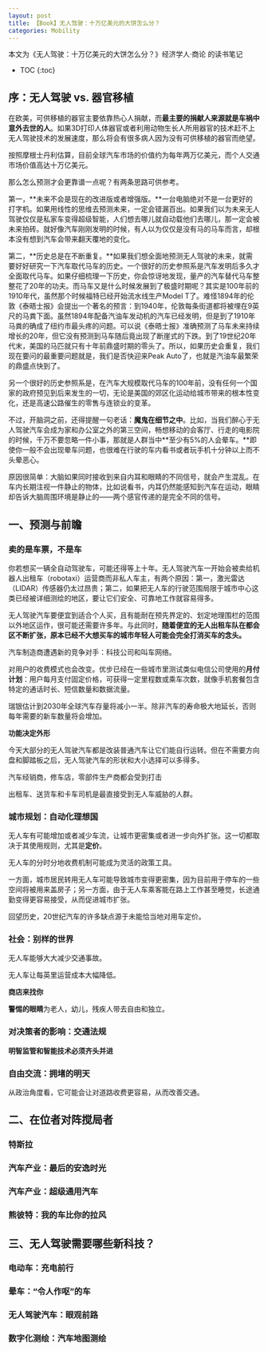 ```yaml
---
layout: post
title: 【Book】无人驾驶：十万亿美元的大饼怎么分？
categories: Mobility
---
```


本文为《无人驾驶：十万亿美元的大饼怎么分？》经济学人·商论 的读书笔记

* TOC
{:toc}

## 序：无人驾驶 vs. 器官移植

在欧美，可供移植的器官主要依靠热心人捐献，而**最主要的捐献人来源就是车祸中意外去世的人**。如果3D打印人体器官或者利用动物生长人所用器官的技术赶不上无人驾驶技术的发展速度，那么将会有很多病人因为没有可供移植的器官而绝望。

按照摩根士丹利估算，目前全球汽车市场的价值约为每年两万亿美元，而个人交通市场价值高达十万亿美元。

那么怎么预测才会更靠谱一点呢？有两条思路可供参考。

第一，**未来不会是现在的改进版或者增强版。**一台电脑绝对不是一台更好的打字机。如果用线性的思维去预测未来，一定会错漏百出。如果我们以为未来无人驾驶仅仅是私家车变得超级智能，人们想去哪儿就自动载他们去哪儿，那一定会被未来拍砖。就好像汽车刚刚发明的时候，有人以为仅仅是没有马的马车而言，却根本没有想到汽车会带来翻天覆地的变化。

第二，**历史总是在不断重复。**如果我们想全面地预测无人驾驶的未来，就需要好好研究一下汽车取代马车的历史。一个很好的历史参照系是汽车发明后多久才全面取代马车。如果仔细梳理一下历史，你会惊讶地发现，量产的汽车替代马车整整花了20年的功夫。而马车又是什么时候发展到了极盛时期呢？其实是100年前的1910年代，虽然那个时候福特已经开始流水线生产Model T了。难怪1894年的伦敦《泰晤士报》会提出一个著名的预言：到1940年，伦敦每条街道都将被埋在9英尺的马粪下面。虽然1894年配备汽油车发动机的汽车已经发明，但是到了1910年马粪的确成了纽约市最头疼的问题。可以说《泰晤士报》准确预测了马车未来持续增长的20年，但它没有预测到马车随后竟出现了断崖式的下跌。到了19世纪20年代末，美国的马匹就只有十年前鼎盛时期的零头了。所以，如果历史会重复，我们现在要问的最重要问题就是，我们是否快迎来Peak Auto了，也就是汽油车最繁荣的鼎盛点快到了。

另一个很好的历史参照系是，在汽车大规模取代马车的100年前，没有任何一个国家的政府预见到后来发生的一切，无论是美国的郊区化运动给城市带来的根本性变化，还是高速公路催生的零售与连锁业的变革。

不过，开脑洞之前，还得提醒一句老话：**魔鬼在细节之中**。比如，当我们醉心于无人驾驶汽车会成为家和办公室之外的第三空间，畅想移动的会客厅、行走的电影院的时候，千万不要忽略一件小事，那就是人群当中**至少有5%的人会晕车。**即使你一般不会出现晕车问题，也很难在行驶的车内看书或者玩手机十分钟以上而不头晕恶心。

原因很简单：大脑如果同时接收到来自内耳和眼睛的不同信号，就会产生混乱。在车内长期注视一件静止的物体，比如说看书，内耳仍然能感知到汽车在运动，眼睛却告诉大脑周围环境是静止的——两个感官传递的是完全不同的信号。

## 一、预测与前瞻

### 卖的是车票，不是车

你若想买一辆全自动驾驶车，可能还得等上十年。无人驾驶汽车一开始会被卖给机器人出租车（robotaxi）运营商而非私人车主，有两个原因：第一，激光雷达（LIDAR）传感器仍太过昂贵；第二，如果把无人车的行驶范围局限于城市中心这类已经被详细测绘的地区，要让它们安全、可靠地工作就容易得多。

无人驾驶汽车要便宜到适合个人买，且有能耐在预先界定的、划定地理围栏的范围以外地区运作，很可能还需要许多年。与此同时，**随着便宜的无人出租车队在都会区不断扩张，原本已经不大想买车的城市年轻人可能会完全打消买车的念头。**

汽车制造商遭遇新的竞争对手：科技公司和叫车网络。

对用户的收费模式也会改变。优步已经在一些城市里测试类似电信公司使用的**月付计划**：用户每月支付固定价格，可获得一定里程数或乘车次数，就像手机套餐包含特定的通话时长、短信数量和数据流量。

瑞银估计到2030年全球汽车存量将减小一半。除非汽车的寿命极大地延长，否则每年需要的新车数量将会增加。

**功能决定外形**

今天大部分的无人驾驶汽车都是改装普通汽车让它们能自行运转。但在不需要方向盘和脚踏板之后，无人驾驶汽车的形状和大小选择可以多得多。

汽车经销商，修车店，零部件生产商都会受到打击

出租车、送货车和卡车司机是最直接受到无人车威胁的人群。

### 城市规划：自动化理想国

无人车有可能增加或者减少车流，让城市更密集或者进一步向外扩张。这一切都取决于其使用规则，尤其是**定价**。

无人车的分时分地收费机制可能成为灵活的政策工具。

一方面，城市居民转用无人车可能导致城市变得更密集，因为目前用于停车的一些空间将被用来盖房子；另一方面，由于无人车乘客能在路上工作甚至睡觉，长途通勤变得更容易接受，从而促进城市扩张。

回望历史，20世纪汽车的许多缺点源于未能恰当地对用车定价。

### 社会：别样的世界

无人车能够大大减少交通事故。

无人车让每英里运营成本大幅降低。

**商店来找你**

**警惕的眼睛**为老人，幼儿，残疾人带去自由和独立。


### 对决策者的影响：交通法规

**明智监管和智能技术必须齐头并进**

### 自由交流：拥堵的明天

从政治角度看，它可能会让对道路收费更容易，从而改善交通。

## 二、在位者对阵搅局者

### 特斯拉

### 汽车产业：最后的安逸时光

### 汽车产业：超级通用汽车

### 熊彼特：我的车比你的拉风

## 三、无人驾驶需要哪些新科技？

### 电动车：充电前行

### 晕车：“令人作呕”的车

### 无人驾驶汽车：眼观前路

### 数字化测绘：汽车地图测绘